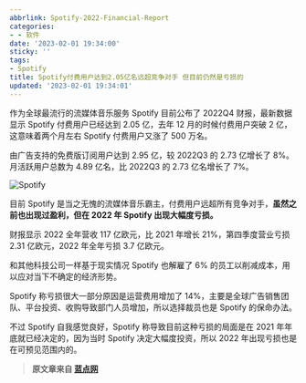 ```yaml
---
abbrlink: Spotify-2022-Financial-Report
categories:
- - 软件
date: '2023-02-01 19:34:00'
sticky: ''
tags:
- Spotify
title: Spotify付费用户达到2.05亿名远超竞争对手 但目前仍然是亏损的
updated: '2023-02-01 19:34:01'
---
```

作为全球最流行的流媒体音乐服务 Spotify 目前公布了 2022Q4 财报，最新数据显示 Spotify 付费用户已经达到 2.05 亿，去年 12 月的时候付费用户突破 2 亿，这意味着两个月左右 Spotify 付费用户又涨了 500 万名。

由广告支持的免费版订阅用户达到 2.95 亿，较 2022Q3 的 2.73 亿增长了 8%。月活跃用户总数为 4.89 亿名，比 2022Q3 的 2.73 亿名增长了 7%。

![Spotify](https://s-sh-4608-picbucket.oss.dogecdn.com/pic/spotify.png)

<!-- more -->

目前 Spotify 是当之无愧的流媒体音乐霸主，付费用户远超所有竞争对手，**虽然之前也出现过盈利，但在 2022 年 Spotify 出现大幅度亏损。**

财报显示 2022 全年营收 117 亿欧元，比 2021 年增长 21%，第四季度营业亏损 2.31 亿欧元，2022 年全年亏损 3.7 亿欧元。

和其他科技公司一样基于现实情况 Spotify 也解雇了 6% 的员工以削减成本，用以应对当下不确定的经济形势。

Spotify 称亏损很大一部分原因是运营费用增加了 14%，主要是全球广告销售团队、平台投资、收购导致部门人员增加，所以选择裁员也是 Spotify 的保命办法。

不过 Spotify 自我感觉良好，Spotify 称导致目前这种亏损的局面是在 2021 年年底就已经决定的，因为当时 Spotify 决定大幅度投资，所以 2022 年出现亏损也是在可预见范围内的。

> **原文章来自 [蓝点网](https://www.landiannews.com/archives/97086.html)**
